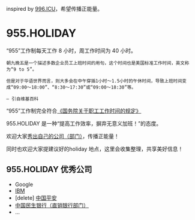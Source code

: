 inspired by [996.ICU](https://github.com/996icu/996.ICU)，希望传播正能量。


# 955.HOLIDAY

“955”工作制每天工作 8 小时，周工作时间为 40 小时。

    朝九晚五是一个描述多数企业员工上班时间的用句，这个时间也是美国标准工作时间，英文称为“9 to 5”。

    但是对于华语世界而言，则大多会在中午穿插1小时～1.5小时的午休时间，导致上班时间变成“09:00～18:00”、“8:30～17:30”或“09:00～18:30”等。

    – 引自维基百科


“955”工作制完全符合[《国务院关于职工工作时间的规定》](http://www.mohrss.gov.cn/SYrlzyhshbzb/zcfg/flfg/xzfg/201604/t20160412_237909.html)


955.HOLIDAY 是一种“提高工作效率，摒弃无意义加班！”的态度。

欢迎大家[秀出自己的公司（部门）](https://github.com/955holiday/955.holiday/issues/new)，传播正能量！

同时也欢迎大家提建议好的holiday 地点，这里会收集整理，共享美好信息！


## 955.HOLIDAY 优秀公司

* Google
* [IBM](https://github.com/955holiday/955.holiday/issues/13)
* [delete] [中国平安](https://github.com/955holiday/955.holiday/issues/18)
* [中国民生银行（直销银行部门）](https://github.com/955holiday/955.holiday/issues/19)
* ...


